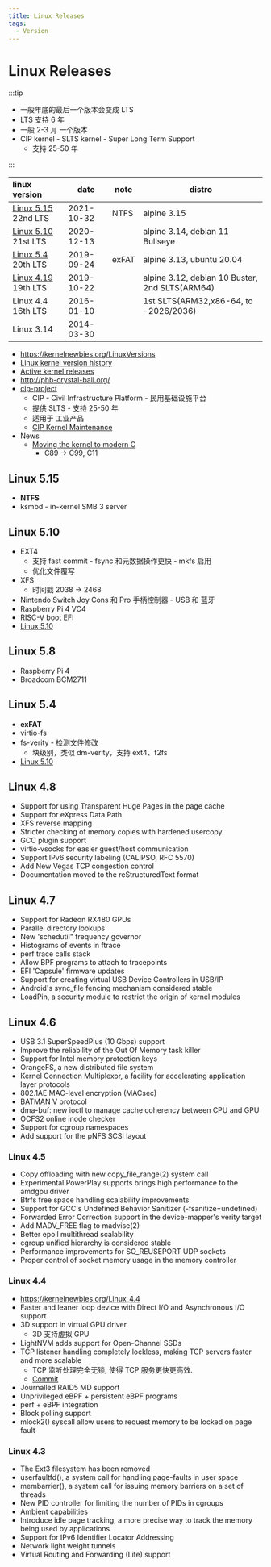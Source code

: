 ```yaml
---
title: Linux Releases
tags:
  - Version
---
```


# Linux Releases

:::tip

- 一般年底的最后一个版本会变成 LTS
- LTS 支持 6 年
- 一般 2-3 月 一个版本
- CIP kernel - SLTS kernel - Super Long Term Support
  - 支持 25-50 年

:::

| linux version         | date       | note  | distro                                         |
| :-------------------- | ---------- | ----- | ---------------------------------------------- |
| [Linux 5.15] 22nd LTS | 2021-10-32 | NTFS  | alpine 3.15                                    |
| [Linux 5.10] 21st LTS | 2020-12-13 |       | alpine 3.14, debian 11 Bullseye                |
| [Linux 5.4] 20th LTS  | 2019-09-24 | exFAT | alpine 3.13, ubuntu 20.04                      |
| [Linux 4.19] 19th LTS | 2019-10-22 |       | alpine 3.12, debian 10 Buster, 2nd SLTS(ARM64) |
| Linux 4.4 16th LTS    | 2016-01-10 |       | 1st SLTS(ARM32,x86-64, to -2026/2036)          |
| Linux 3.14            | 2014-03-30 |

- https://kernelnewbies.org/LinuxVersions
- [Linux kernel version history](https://en.wikipedia.org/wiki/Linux_kernel_version_history)
- [Active kernel releases](https://www.kernel.org/category/releases.html)
- http://phb-crystal-ball.org/
- [cip-project](https://www.cip-project.org/)
  - CIP - Civil Infrastructure Platform - 民用基础设施平台
  - 提供 SLTS - 支持 25-50 年
  - 适用于 工业产品
  - [CIP Kernel Maintenance](https://wiki.linuxfoundation.org/civilinfrastructureplatform/cipkernelmaintenance)
- News
  - [Moving the kernel to modern C](https://lwn.net/SubscriberLink/885941/01fdc39df2ecc25f/)
    - C89 -> C99, C11

[linux 5.15]: #linux-515
[linux 5.10]: #linux-510
[linux 5.4]: #linux-54
[linux 4.19]: #linux-519

## Linux 5.15

- **NTFS**
- ksmbd - in-kernel SMB 3 server

## Linux 5.10

- EXT4
  - 支持 fast commit - fsync 和元数据操作更快 - mkfs 启用
  - 优化文件覆写
- XFS
  - 时间戳 2038 -> 2468
- Nintendo Switch Joy Cons 和 Pro 手柄控制器 - USB 和 蓝牙
- Raspberry Pi 4 VC4
- RISC-V boot EFI
- [Linux 5.10](https://kernelnewbies.org/Linux_5.10)

## Linux 5.8

- Raspberry Pi 4
- Broadcom BCM2711

## Linux 5.4

- **exFAT**
- virtio-fs
- fs-verity - 检测文件修改
  - 块级别，类似 dm-verity，支持 ext4、f2fs
- [Linux 5.10](https://kernelnewbies.org/Linux_5.4)

## Linux 4.8

- Support for using Transparent Huge Pages in the page cache
- Support for eXpress Data Path
- XFS reverse mapping
- Stricter checking of memory copies with hardened usercopy
- GCC plugin support
- virtio-vsocks for easier guest/host communication
- Support IPv6 security labeling (CALIPSO, RFC 5570)
- Add New Vegas TCP congestion control
- Documentation moved to the reStructuredText format

## Linux 4.7

- Support for Radeon RX480 GPUs
- Parallel directory lookups
- New 'schedutil" frequency governor
- Histograms of events in ftrace
- perf trace calls stack
- Allow BPF programs to attach to tracepoints
- EFI 'Capsule' firmware updates
- Support for creating virtual USB Device Controllers in USB/IP
- Android's sync_file fencing mechanism considered stable
- LoadPin, a security module to restrict the origin of kernel modules

## Linux 4.6

- USB 3.1 SuperSpeedPlus (10 Gbps) support
- Improve the reliability of the Out Of Memory task killer
- Support for Intel memory protection keys
- OrangeFS, a new distributed file system
- Kernel Connection Multiplexor, a facility for accelerating application layer protocols
- 802.1AE MAC-level encryption (MACsec)
- BATMAN V protocol
- dma-buf: new ioctl to manage cache coherency between CPU and GPU
- OCFS2 online inode checker
- Support for cgroup namespaces
- Add support for the pNFS SCSI layout

### Linux 4.5

- Copy offloading with new copy_file_range(2) system call
- Experimental PowerPlay supports brings high performance to the amdgpu driver
- Btrfs free space handling scalability improvements
- Support for GCC's Undefined Behavior Sanitizer (-fsanitize=undefined)
- Forwarded Error Correction support in the device-mapper's verity target
- Add MADV_FREE flag to madvise(2)
- Better epoll multithread scalability
- cgroup unified hierarchy is considered stable
- Performance improvements for SO_REUSEPORT UDP sockets
- Proper control of socket memory usage in the memory controller

### Linux 4.4

- https://kernelnewbies.org/Linux_4.4
- Faster and leaner loop device with Direct I/O and Asynchronous I/O support
- 3D support in virtual GPU driver
  - 3D 支持虚拟 GPU
- LightNVM adds support for Open-Channel SSDs
- TCP listener handling completely lockless, making TCP servers faster and more scalable
  - TCP 监听处理完全无锁, 使得 TCP 服务更快更高效.
  - [Commit](https://git.kernel.org/cgit/linux/kernel/git/torvalds/linux.git/commit/?id=c3fc7ac9a0b978ee8538058743d21feef25f7b33)
- Journalled RAID5 MD support
- Unprivileged eBPF + persistent eBPF programs
- perf + eBPF integration
- Block polling support
- mlock2() syscall allow users to request memory to be locked on page fault

### Linux 4.3

- The Ext3 filesystem has been removed
- userfaultfd(), a system call for handling page-faults in user space
- membarrier(), a system call for issuing memory barriers on a set of threads
- New PID controller for limiting the number of PIDs in cgroups
- Ambient capabilities
- Introduce idle page tracking, a more precise way to track the memory being used by applications
- Support for IPv6 Identifier Locator Addressing
- Network light weight tunnels
- Virtual Routing and Forwarding (Lite) support

